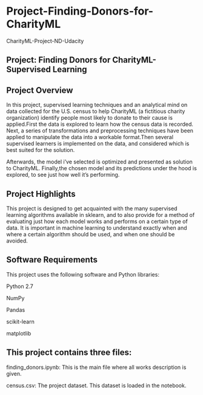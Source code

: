 # Project-Finding-Donors-for-CharityML
CharityML-Project-ND-Udacity
## Project: Finding Donors for CharityML-Supervised Learning
## Project Overview
In this project, supervised learning techniques and an analytical mind on data collected for the U.S. census to help CharityML (a fictitious charity organization) identify people most likely to donate to their cause is applied.First the data is explored to learn how the census data is recorded. Next, a series of transformations and preprocessing techniques have been applied to manipulate the data into a workable format.Then several supervised learners is implemented on the data, and considered which is best suited for the solution.

Afterwards, the model i’ve selected is optimized and presented as solution to CharityML. Finally,the chosen model and its predictions under the hood is explored, to see just how well it’s performing.

## Project Highlights
This project is designed to get acquainted with the many supervised learning algorithms available in sklearn, and to also provide for a method of evaluating just how each model works and performs on a certain type of data. It is important in machine learning to understand exactly when and where a certain algorithm should be used, and when one should be avoided.

## Software Requirements
This project uses the following software and Python libraries:

Python 2.7

NumPy

Pandas

scikit-learn

matplotlib

## This project contains three files:

finding_donors.ipynb: This is the main file where all works description is given.

census.csv: The project dataset. This dataset is loaded in the notebook.
